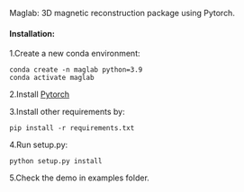 Maglab: 3D magnetic reconstruction package using Pytorch.

#### Installation:

1.Create a new conda environment:

```shell
conda create -n maglab python=3.9
conda activate maglab
```

2.Install [Pytorch](https://pytorch.org/get-started/locally/)

3.Install other requirements by:

```
pip install -r requirements.txt
```

4.Run setup.py:

```
python setup.py install
```

5.Check the demo in examples folder.